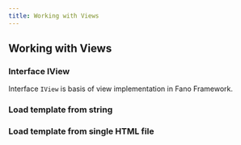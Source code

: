 ```yaml
---
title: Working with Views
---
```

## Working with Views

### Interface IView

Interface `IView` is basis of view implementation in Fano Framework.

### Load template from string

### Load template from single HTML file
